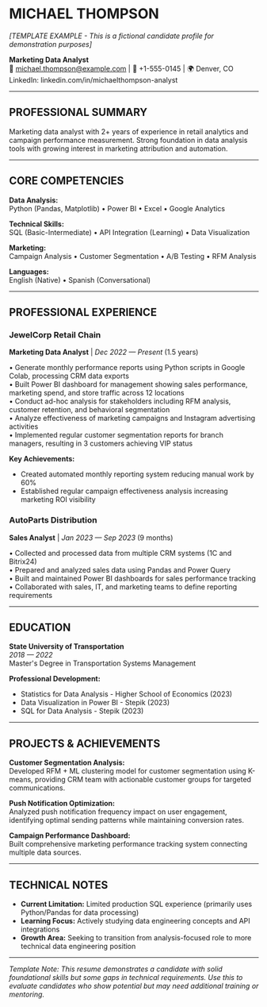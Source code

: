 # MICHAEL THOMPSON
*[TEMPLATE EXAMPLE - This is a fictional candidate profile for demonstration purposes]*

**Marketing Data Analyst**  
📧 michael.thompson@example.com | 📱 +1-555-0145 | 🌍 Denver, CO  
LinkedIn: linkedin.com/in/michaelthompson-analyst

---

## PROFESSIONAL SUMMARY

Marketing data analyst with 2+ years of experience in retail analytics and campaign performance measurement. Strong foundation in data analysis tools with growing interest in marketing attribution and automation.

---

## CORE COMPETENCIES

**Data Analysis:**  
Python (Pandas, Matplotlib) • Power BI • Excel • Google Analytics  

**Technical Skills:**  
SQL (Basic-Intermediate) • API Integration (Learning) • Data Visualization  

**Marketing:**  
Campaign Analysis • Customer Segmentation • A/B Testing • RFM Analysis  

**Languages:**  
English (Native) • Spanish (Conversational)

---

## PROFESSIONAL EXPERIENCE

### **JewelCorp Retail Chain**
**Marketing Data Analyst** | *Dec 2022 — Present* (1.5 years)

• Generate monthly performance reports using Python scripts in Google Colab, processing CRM data exports  
• Built Power BI dashboard for management showing sales performance, marketing spend, and store traffic across 12 locations  
• Conduct ad-hoc analysis for stakeholders including RFM analysis, customer retention, and behavioral segmentation  
• Analyze effectiveness of marketing campaigns and Instagram advertising activities  
• Implemented regular customer segmentation reports for branch managers, resulting in 3 customers achieving VIP status  

**Key Achievements:**  
- Created automated monthly reporting system reducing manual work by 60%  
- Established regular campaign effectiveness analysis increasing marketing ROI visibility

### **AutoParts Distribution**
**Sales Analyst** | *Jan 2023 — Sep 2023* (9 months)

• Collected and processed data from multiple CRM systems (1C and Bitrix24)  
• Prepared and analyzed sales data using Pandas and Power Query  
• Built and maintained Power BI dashboards for sales performance tracking  
• Collaborated with sales, IT, and marketing teams to define reporting requirements  

---

## EDUCATION

**State University of Transportation**  
*2018 — 2022*  
Master's Degree in Transportation Systems Management  

**Professional Development:**  
- Statistics for Data Analysis - Higher School of Economics (2023)  
- Data Visualization in Power BI - Stepik (2023)  
- SQL for Data Analysis - Stepik (2023)

---

## PROJECTS & ACHIEVEMENTS

**Customer Segmentation Analysis:**  
Developed RFM + ML clustering model for customer segmentation using K-means, providing CRM team with actionable customer groups for targeted communications.

**Push Notification Optimization:**  
Analyzed push notification frequency impact on user engagement, identifying optimal sending patterns while maintaining conversion rates.

**Campaign Performance Dashboard:**  
Built comprehensive marketing performance tracking system connecting multiple data sources.

---

## TECHNICAL NOTES

- **Current Limitation:** Limited production SQL experience (primarily uses Python/Pandas for data processing)
- **Learning Focus:** Actively studying data engineering concepts and API integrations  
- **Growth Area:** Seeking to transition from analysis-focused role to more technical data engineering position

---

*Template Note: This resume demonstrates a candidate with solid foundational skills but some gaps in technical requirements. Use this to evaluate candidates who show potential but may need additional training or mentoring.*